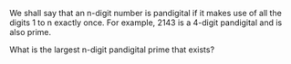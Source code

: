 We shall say that an n-digit number is pandigital if it makes use of all the digits 1
to n exactly once. For example, 2143 is a 4-digit pandigital and is also prime.

What is the largest n-digit pandigital prime that exists?
